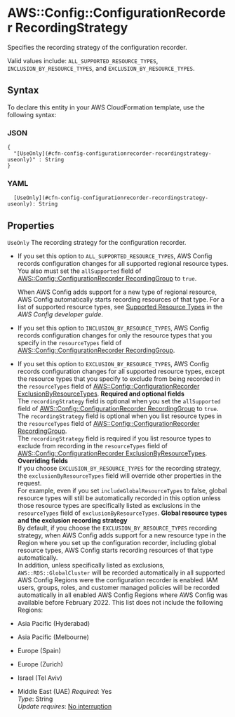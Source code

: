 # AWS::Config::ConfigurationRecorder RecordingStrategy<a name="aws-properties-config-configurationrecorder-recordingstrategy"></a>

Specifies the recording strategy of the configuration recorder\.

Valid values include: `ALL_SUPPORTED_RESOURCE_TYPES`, `INCLUSION_BY_RESOURCE_TYPES`, and `EXCLUSION_BY_RESOURCE_TYPES`\.

## Syntax<a name="aws-properties-config-configurationrecorder-recordingstrategy-syntax"></a>

To declare this entity in your AWS CloudFormation template, use the following syntax:

### JSON<a name="aws-properties-config-configurationrecorder-recordingstrategy-syntax.json"></a>

```
{
  "[UseOnly](#cfn-config-configurationrecorder-recordingstrategy-useonly)" : String
}
```

### YAML<a name="aws-properties-config-configurationrecorder-recordingstrategy-syntax.yaml"></a>

```
  [UseOnly](#cfn-config-configurationrecorder-recordingstrategy-useonly): String
```

## Properties<a name="aws-properties-config-configurationrecorder-recordingstrategy-properties"></a>

`UseOnly`  <a name="cfn-config-configurationrecorder-recordingstrategy-useonly"></a>
The recording strategy for the configuration recorder\.  
+ If you set this option to `ALL_SUPPORTED_RESOURCE_TYPES`, AWS Config records configuration changes for all supported regional resource types\. You also must set the `allSupported` field of [AWS::Config::ConfigurationRecorder RecordingGroup](https://docs.aws.amazon.com/AWSCloudFormation/latest/UserGuide/aws-properties-config-configurationrecorder-recordinggroup.html) to `true`\.

  When AWS Config adds support for a new type of regional resource, AWS Config automatically starts recording resources of that type\. For a list of supported resource types, see [Supported Resource Types](https://docs.aws.amazon.com/config/latest/developerguide/resource-config-reference.html#supported-resources) in the *AWS Config developer guide*\.
+ If you set this option to `INCLUSION_BY_RESOURCE_TYPES`, AWS Config records configuration changes for only the resource types that you specify in the `resourceTypes` field of [AWS::Config::ConfigurationRecorder RecordingGroup](https://docs.aws.amazon.com/AWSCloudFormation/latest/UserGuide/aws-properties-config-configurationrecorder-recordinggroup.html)\.
+ If you set this option to `EXCLUSION_BY_RESOURCE_TYPES`, AWS Config records configuration changes for all supported resource types, except the resource types that you specify to exclude from being recorded in the `resourceTypes` field of [AWS::Config::ConfigurationRecorder ExclusionByResourceTypes](https://docs.aws.amazon.com/AWSCloudFormation/latest/UserGuide/aws-properties-config-configurationrecorder-exclusionbyresourcetypes.html)\.
**Required and optional fields**  
The `recordingStrategy` field is optional when you set the `allSupported` field of [AWS::Config::ConfigurationRecorder RecordingGroup](https://docs.aws.amazon.com/AWSCloudFormation/latest/UserGuide/aws-properties-config-configurationrecorder-recordinggroup.html) to `true`\.  
The `recordingStrategy` field is optional when you list resource types in the `resourceTypes` field of [AWS::Config::ConfigurationRecorder RecordingGroup](https://docs.aws.amazon.com/AWSCloudFormation/latest/UserGuide/aws-properties-config-configurationrecorder-recordinggroup.html)\.  
The `recordingStrategy` field is required if you list resource types to exclude from recording in the `resourceTypes` field of [AWS::Config::ConfigurationRecorder ExclusionByResourceTypes](https://docs.aws.amazon.com/AWSCloudFormation/latest/UserGuide/aws-properties-config-configurationrecorder-exclusionbyresourcetypes.html)\.
**Overriding fields**  
If you choose `EXCLUSION_BY_RESOURCE_TYPES` for the recording strategy, the `exclusionByResourceTypes` field will override other properties in the request\.  
For example, even if you set `includeGlobalResourceTypes` to false, global resource types will still be automatically recorded in this option unless those resource types are specifically listed as exclusions in the `resourceTypes` field of `exclusionByResourceTypes`\.
**Global resource types and the exclusion recording strategy**  
By default, if you choose the `EXCLUSION_BY_RESOURCE_TYPES` recording strategy, when AWS Config adds support for a new resource type in the Region where you set up the configuration recorder, including global resource types, AWS Config starts recording resources of that type automatically\.  
In addition, unless specifically listed as exclusions, `AWS::RDS::GlobalCluster` will be recorded automatically in all supported AWS Config Regions were the configuration recorder is enabled\. IAM users, groups, roles, and customer managed policies will be recorded automatically in all enabled AWS Config Regions where AWS Config was available before February 2022\. This list does not include the following Regions:  
+ Asia Pacific \(Hyderabad\)
+ Asia Pacific \(Melbourne\)
+ Europe \(Spain\)
+ Europe \(Zurich\)
+ Israel \(Tel Aviv\)
+ Middle East \(UAE\)
*Required*: Yes  
*Type*: String  
*Update requires*: [No interruption](https://docs.aws.amazon.com/AWSCloudFormation/latest/UserGuide/using-cfn-updating-stacks-update-behaviors.html#update-no-interrupt)